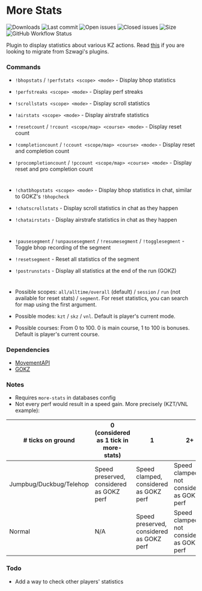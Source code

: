 # More Stats

![Downloads](https://img.shields.io/github/downloads/zer0k-z/more-stats/total?style=flat-square) ![Last commit](https://img.shields.io/github/last-commit/zer0k-z/more-stats?style=flat-square) ![Open issues](https://img.shields.io/github/issues/zer0k-z/more-stats?style=flat-square) ![Closed issues](https://img.shields.io/github/issues-closed/zer0k-z/more-stats?style=flat-square) ![Size](https://img.shields.io/github/repo-size/zer0k-z/more-stats?style=flat-square) ![GitHub Workflow Status](https://img.shields.io/github/workflow/status/zer0k-z/more-stats/Compile%20with%20SourceMod?style=flat-square)

Plugin to display statistics about various KZ actions. Read [this](https://github.com/Szwagi/more-stats/blob/main/README.md) if you are looking to migrate from Szwagi's plugins.

### Commands
- `!bhopstats` / `!perfstats <scope> <mode>` - Display bhop statistics

- `!perfstreaks <scope> <mode>` - Display perf streaks

- `!scrollstats <scope> <mode>` - Display scroll statistics

- `!airstats <scope> <mode>` - Display airstrafe statistics

- `!resetcount` / `!rcount <scope/map> <course> <mode>` - Display reset count

- `!completioncount` / `!ccount <scope/map> <course> <mode>` - Display reset and completion count

- `!procompletioncount` / `!pccount <scope/map> <course> <mode>` - Display reset and pro completion count

#

- `!chatbhopstats <scope> <mode>` - Display bhop statistics in chat, similar to GOKZ's `!bhopcheck`

- `!chatscrollstats` - Display scroll statistics in chat as they happen 

- `!chatairstats` - Display airstrafe statistics in chat as they happen

#
- `!pausesegment` / `!unpausesegment` / `!resumesegment` / `!togglesegment` - Toggle bhop recording of the segment

- `!resetsegment` - Reset all statistics of the segment

- `!postrunstats` - Display all statistics at the end of the run (GOKZ)
#

- Possible scopes: ``all/alltime/overall`` (default) / ``session`` / ``run`` (not available for reset stats) / ``segment``. For reset statistics, you can search for map using the first argument.

- Possible modes: ``kzt`` / ``skz`` / ``vnl``. Default is player's current mode.

- Possible courses: From 0 to 100. 0 is main course, 1 to 100 is bonuses. Default is player's current course.

### Dependencies
- [MovementAPI](https://github.com/danzayau/MovementAPI)
- [GOKZ](https://bitbucket.org/kztimerglobalteam/gokz/)

### Notes
- Requires `more-stats` in databases config
- Not every perf would result in a speed gain. More precisely (KZT/VNL example):

| # ticks on ground       | 0 (considered as 1 tick in more-stats)       | 1                                        | 2+                                         |
|-------------------------|----------------------------------------------|------------------------------------------|--------------------------------------------|
| Jumpbug/Duckbug/Telehop | Speed preserved, considered as GOKZ perf     | Speed clamped, considered as GOKZ perf   | Speed clamped, not considered as GOKZ perf |
| Normal                  | N/A                                          | Speed preserved, considered as GOKZ perf | Speed clamped, not considered as GOKZ perf |

### Todo
- Add a way to check other players' statistics
